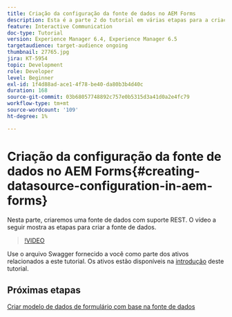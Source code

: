 ```yaml
---
title: Criação da configuração da fonte de dados no AEM Forms
description: Esta é a parte 2 do tutorial em várias etapas para a criação do seu primeiro documento de comunicações interativas. Nesta parte, criaremos uma fonte de dados com suporte REST.  O vídeo a seguir mostra as etapas para criar a fonte de dados.
feature: Interactive Communication
doc-type: Tutorial
version: Experience Manager 6.4, Experience Manager 6.5
targetaudience: target-audience ongoing
thumbnail: 27765.jpg
jira: KT-5954
topic: Development
role: Developer
level: Beginner
exl-id: 1f4d88ad-ace1-4f78-be40-da80b3b4d40c
duration: 168
source-git-commit: 03b68057748892c757e0b5315d3a41d0a2e4fc79
workflow-type: tm+mt
source-wordcount: '109'
ht-degree: 1%

---
```


# Criação da configuração da fonte de dados no AEM Forms{#creating-datasource-configuration-in-aem-forms}

Nesta parte, criaremos uma fonte de dados com suporte REST.  O vídeo a seguir mostra as etapas para criar a fonte de dados.

>[!VIDEO](https://video.tv.adobe.com/v/34409?quality=12&learn=on&captions=por_br)

Use o arquivo Swagger fornecido a você como parte dos ativos relacionados a este tutorial. Os ativos estão disponíveis na [introdução](introduction.md) deste tutorial.

## Próximas etapas

[Criar modelo de dados de formulário com base na fonte de dados](./create-form-data-model.md)
